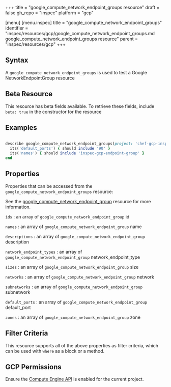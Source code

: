 +++
title = "google_compute_network_endpoint_groups resource"
draft = false
gh_repo = "inspec"
platform = "gcp"

[menu]
  [menu.inspec]
    title = "google_compute_network_endpoint_groups"
    identifier = "inspec/resources/gcp/google_compute_network_endpoint_groups.md google_compute_network_endpoint_groups resource"
    parent = "inspec/resources/gcp"
+++

## Syntax

A `google_compute_network_endpoint_groups` is used to test a Google NetworkEndpointGroup resource

## Beta Resource

This resource has beta fields available. To retrieve these fields, include `beta: true` in the constructor for the resource

## Examples

```ruby

describe google_compute_network_endpoint_groups(project: 'chef-gcp-inspec', zone: 'zone') do
  its('default_ports') { should include '90' }
  its('names') { should include 'inspec-gcp-endpoint-group' }
end
```

## Properties

Properties that can be accessed from the `google_compute_network_endpoint_groups` resource:

See the [google_compute_network_endpoint_group](/inspec/resources/google_compute_network_endpoint_group/#properties) resource for more information.

`ids`
: an array of `google_compute_network_endpoint_group` id

`names`
: an array of `google_compute_network_endpoint_group` name

`descriptions`
: an array of `google_compute_network_endpoint_group` description

`network_endpoint_types`
: an array of `google_compute_network_endpoint_group` network_endpoint_type

`sizes`
: an array of `google_compute_network_endpoint_group` size

`networks`
: an array of `google_compute_network_endpoint_group` network

`subnetworks`
: an array of `google_compute_network_endpoint_group` subnetwork

`default_ports`
: an array of `google_compute_network_endpoint_group` default_port

`zones`
: an array of `google_compute_network_endpoint_group` zone

## Filter Criteria

This resource supports all of the above properties as filter criteria, which can be used
with `where` as a block or a method.

## GCP Permissions

Ensure the [Compute Engine API](https://console.cloud.google.com/apis/library/compute.googleapis.com/) is enabled for the current project.
